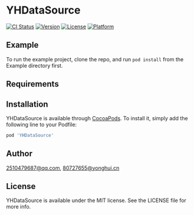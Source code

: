 # YHDataSource

[![CI Status](https://img.shields.io/travis/2510479687@qq.com/YHDataSource.svg?style=flat)](https://travis-ci.org/2510479687@qq.com/YHDataSource)
[![Version](https://img.shields.io/cocoapods/v/YHDataSource.svg?style=flat)](https://cocoapods.org/pods/YHDataSource)
[![License](https://img.shields.io/cocoapods/l/YHDataSource.svg?style=flat)](https://cocoapods.org/pods/YHDataSource)
[![Platform](https://img.shields.io/cocoapods/p/YHDataSource.svg?style=flat)](https://cocoapods.org/pods/YHDataSource)

## Example

To run the example project, clone the repo, and run `pod install` from the Example directory first.

## Requirements

## Installation

YHDataSource is available through [CocoaPods](https://cocoapods.org). To install
it, simply add the following line to your Podfile:

```ruby
pod 'YHDataSource'
```

## Author

2510479687@qq.com, 80727655@yonghui.cn

## License

YHDataSource is available under the MIT license. See the LICENSE file for more info.
